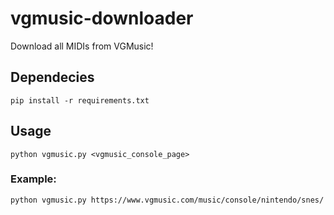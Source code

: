# vgmusic-downloader

Download all MIDIs from VGMusic!

## Dependecies

```
pip install -r requirements.txt
```

## Usage

```
python vgmusic.py <vgmusic_console_page>
```

### Example:

```
python vgmusic.py https://www.vgmusic.com/music/console/nintendo/snes/
```
